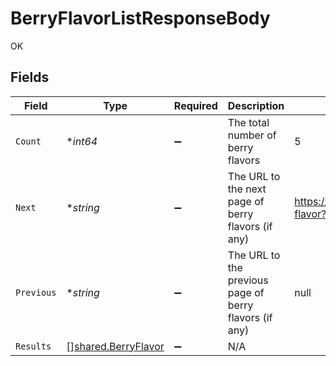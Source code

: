 # BerryFlavorListResponseBody

OK


## Fields

| Field                                                             | Type                                                              | Required                                                          | Description                                                       | Example                                                           |
| ----------------------------------------------------------------- | ----------------------------------------------------------------- | ----------------------------------------------------------------- | ----------------------------------------------------------------- | ----------------------------------------------------------------- |
| `Count`                                                           | **int64*                                                          | :heavy_minus_sign:                                                | The total number of berry flavors                                 | 5                                                                 |
| `Next`                                                            | **string*                                                         | :heavy_minus_sign:                                                | The URL to the next page of berry flavors (if any)                | https://pokeapi.co/api/v2/berry-flavor?offset=5&limit=5           |
| `Previous`                                                        | **string*                                                         | :heavy_minus_sign:                                                | The URL to the previous page of berry flavors (if any)            | null                                                              |
| `Results`                                                         | [][shared.BerryFlavor](../../../pkg/models/shared/berryflavor.md) | :heavy_minus_sign:                                                | N/A                                                               |                                                                   |